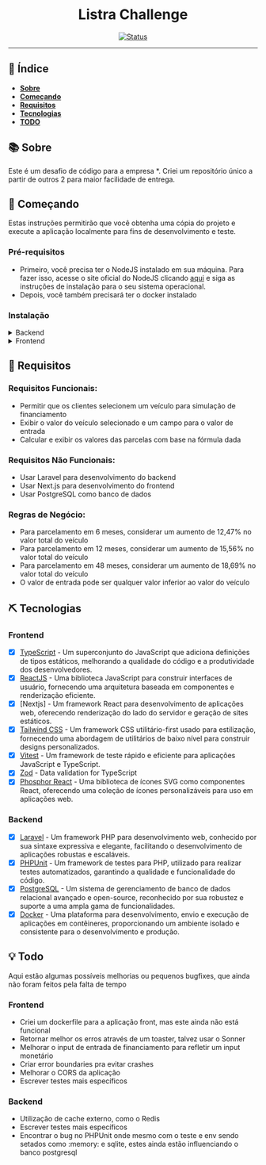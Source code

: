 <h1 align="center">Listra Challenge</h1>

<div align="center">

[![Status](https://img.shields.io/badge/status-active-success.svg)]() <br>

</div>

---

## 📝 Índice <a name = "pt"></a>

- **[Sobre](#sobre)**
- **[Começando](#comecando)**
- **[Requisitos](#requisitos)**
- **[Tecnologias](#tecnologias_usadas)**
- **[TODO](#todo)**

## 📚 Sobre <a name = "sobre"></a>

Este é um desafio de código para a empresa \*. Criei um repositório único a partir de outros 2 para maior facilidade de entrega.

## 🏁 Começando <a name = "comecando"></a>

Estas instruções permitirão que você obtenha uma cópia do projeto e execute a aplicação localmente para fins de desenvolvimento e teste.

### Pré-requisitos

- Primeiro, você precisa ter o NodeJS instalado em sua máquina. Para fazer isso, acesse o site oficial do NodeJS clicando [aqui](https://nodejs.org/) e siga as instruções de instalação para o seu sistema operacional.<br />
- Depois, você também precisará ter o docker instalado

### Instalação

<details>
<summary>Backend</summary>

1. Clone o repositório usando o comando ou baixe o arquivo .zip e extraia o conteúdo:

   ```sh
   git clone https://github.com/lukeskw/listra-challenge.git
   ```

2. Acesse a pasta do projeto

3. Instale as dependências do projeto

   ```sh
      composer install
   ```

   > Recomendo a instalação de um alias para o Sail, [aqui](https://laravel.com/docs/11.x/sail#configuring-a-shell-alias) está como fazer.

4. Copie e configure o env

   ```sh
    cp .env.example .env
   ```

5. Execute o sail

   ```sh
    sail up -d
   ```

6. Execute o comando de geração de chaves do Laravel

   ```sh
    sail artisan key:generate
   ```

7. Execute as migrações do projeto

   ```sh
    sail artisan migrate --seed
   ```

8. Rode os testes ou utilize alguma ferramenta como o postman para testar as rotas. Está disponibilizado um arquivo na raiz do projeto com todas as rotas para importação.

</details>

<details>
<summary>Frontend</summary>

1. Acesse a pasta do frontend do projeto

2. Instale as dependências do projeto

   ```sh
    pnpm install
   ```

3. Copie e configure o env

   ```sh
    cp .env.example .env
   ```

4. Execute o projeto em modo de desenvolvimento

   ```sh
    pnpm dev
   ```

</details>

## 🔧 Requisitos <a name = "requisitos"></a>

### Requisitos Funcionais:

- Permitir que os clientes selecionem um veículo para simulação de financiamento
- Exibir o valor do veículo selecionado e um campo para o valor de entrada
- Calcular e exibir os valores das parcelas com base na fórmula dada

### Requisitos Não Funcionais:

- Usar Laravel para desenvolvimento do backend
- Usar Next.js para desenvolvimento do frontend
- Usar PostgreSQL como banco de dados

### Regras de Negócio:

- Para parcelamento em 6 meses, considerar um aumento de 12,47% no valor total do veículo
- Para parcelamento em 12 meses, considerar um aumento de 15,56% no valor total do veículo
- Para parcelamento em 48 meses, considerar um aumento de 18,69% no valor total do veículo
- O valor de entrada pode ser qualquer valor inferior ao valor do veículo

## ⛏️ Tecnologias <a name = "tecnologias_usadas"></a>

### Frontend

- [x] [TypeScript](https://www.typescriptlang.org/) - Um superconjunto do JavaScript que adiciona definições de tipos estáticos, melhorando a qualidade do código e a produtividade dos desenvolvedores.
- [x] [ReactJS](https://reactjs.org/) - Uma biblioteca JavaScript para construir interfaces de usuário, fornecendo uma arquitetura baseada em componentes e renderização eficiente.
- [x] [Nextjs] - Um framework React para desenvolvimento de aplicações web, oferecendo renderização do lado do servidor e geração de sites estáticos.
- [x] [Tailwind CSS](https://tailwindcss.com/) - Um framework CSS utilitário-first usado para estilização, fornecendo uma abordagem de utilitários de baixo nível para construir designs personalizados.
- [x] [Vitest](https://vitest.dev) - Um framework de teste rápido e eficiente para aplicações JavaScript e TypeScript.
- [x] [Zod](https://zod.dev) - Data validation for TypeScript
- [x] [Phosphor React](https://phosphoricons.com) - Uma biblioteca de ícones SVG como componentes React, oferecendo uma coleção de ícones personalizáveis para uso em aplicações web.

### Backend

- [x] [Laravel](https://laravel.com/) - Um framework PHP para desenvolvimento web, conhecido por sua sintaxe expressiva e elegante, facilitando o desenvolvimento de aplicações robustas e escaláveis.
- [x] [PHPUnit](https://phpunit.de/) - Um framework de testes para PHP, utilizado para realizar testes automatizados, garantindo a qualidade e funcionalidade do código.
- [x] [PostgreSQL](https://www.postgresql.org/) - Um sistema de gerenciamento de banco de dados relacional avançado e open-source, reconhecido por sua robustez e suporte a uma ampla gama de funcionalidades.
- [x] [Docker](https://www.docker.com/) - Uma plataforma para desenvolvimento, envio e execução de aplicações em contêineres, proporcionando um ambiente isolado e consistente para o desenvolvimento e produção.

## 💡 Todo <a name = "todo"></a>

Aqui estão algumas possíveis melhorias ou pequenos bugfixes, que ainda não foram feitos pela falta de tempo

### Frontend

- Criei um dockerfile para a aplicação front, mas este ainda não está funcional
- Retornar melhor os erros através de um toaster, talvez usar o Sonner
- Melhorar o input de entrada de financiamento para refletir um input monetário
- Criar error boundaries pra evitar crashes
- Melhorar o CORS da aplicação
- Escrever testes mais específicos

### Backend

- Utilização de cache externo, como o Redis
- Escrever testes mais específicos
- Encontrar o bug no PHPUnit onde mesmo com o teste e env sendo setados como :memory: e sqlite, estes ainda estão influenciando o banco postgresql
